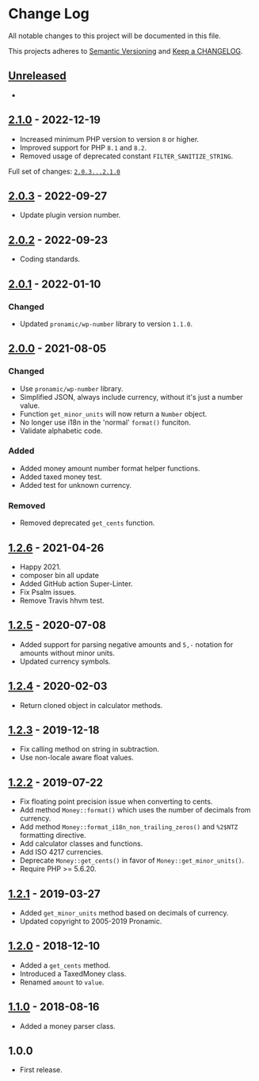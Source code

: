 # Change Log

All notable changes to this project will be documented in this file.

This projects adheres to [Semantic Versioning](http://semver.org/) and [Keep a CHANGELOG](http://keepachangelog.com/).

## [Unreleased][unreleased]
-

## [2.1.0] - 2022-12-19
- Increased minimum PHP version to version `8` or higher.
- Improved support for PHP `8.1` and `8.2`.
- Removed usage of deprecated constant `FILTER_SANITIZE_STRING`.

Full set of changes: [`2.0.3...2.1.0`][2.1.0]

[2.1.0]: https://github.com/pronamic/wp-money/compare/2.0.3...2.1.0

## [2.0.3] - 2022-09-27
- Update plugin version number.

## [2.0.2] - 2022-09-23
- Coding standards.

## [2.0.1] - 2022-01-10
### Changed
- Updated `pronamic/wp-number` library to version `1.1.0`.

## [2.0.0] - 2021-08-05
### Changed
- Use `pronamic/wp-number` library.
- Simplified JSON, always include currency, without it's just a number value.
- Function `get_minor_units` will now return a `Number` object.
- No longer use i18n in the 'normal' `format()` funciton.
- Validate alphabetic code.

### Added
- Added money amount number format helper functions.
- Added taxed money test.
- Added test for unknown currency.

### Removed
- Removed deprecated `get_cents` function.

## [1.2.6] - 2021-04-26
- Happy 2021.
- composer bin all update
- Added GitHub action Super-Linter.
-  Fix Psalm issues.
- Remove Travis hhvm test.

## [1.2.5] - 2020-07-08
- Added support for parsing negative amounts and `5,-` notation for amounts without minor units.
- Updated currency symbols.

## [1.2.4] - 2020-02-03
- Return cloned object in calculator methods.

## [1.2.3] - 2019-12-18
- Fix calling method on string in subtraction.
- Use non-locale aware float values.

## [1.2.2] - 2019-07-22
- Fix floating point precision issue when converting to cents.
- Add method `Money::format()` which uses the number of decimals from currency.
- Add method `Money::format_i18n_non_trailing_zeros()` and `%2$NTZ` formatting directive.
- Add calculator classes and functions.
- Add ISO 4217 currencies.
- Deprecate `Money::get_cents()` in favor of `Money::get_minor_units()`.
- Require PHP >= 5.6.20.

## [1.2.1] - 2019-03-27
- Added `get_minor_units` method based on decimals of currency.
- Updated copyright to 2005-2019 Pronamic.

## [1.2.0] - 2018-12-10
- Added a `get_cents` method.
- Introduced a TaxedMoney class.
- Renamed `amount` to `value`.

## [1.1.0] - 2018-08-16
- Added a money parser class.

## 1.0.0
- First release.

[unreleased]: https://github.com/pronamic/wp-money/compare/2.0.3...HEAD
[2.0.3]: https://github.com/pronamic/wp-money/compare/2.0.2...2.0.3
[2.0.2]: https://github.com/pronamic/wp-money/compare/2.0.1...2.0.2
[2.0.1]: https://github.com/pronamic/wp-money/compare/2.0.0...2.0.1
[2.0.0]: https://github.com/pronamic/wp-money/compare/1.2.6...2.0.0
[1.2.6]: https://github.com/pronamic/wp-money/compare/1.2.5...1.2.6
[1.2.5]: https://github.com/pronamic/wp-money/compare/1.2.4...1.2.5
[1.2.4]: https://github.com/pronamic/wp-money/compare/1.2.3...1.2.4
[1.2.3]: https://github.com/pronamic/wp-money/compare/1.2.2...1.2.3
[1.2.2]: https://github.com/pronamic/wp-money/compare/1.2.1...1.2.2
[1.2.1]: https://github.com/pronamic/wp-money/compare/1.2.0...1.2.1
[1.2.0]: https://github.com/pronamic/wp-money/compare/1.1.0...1.2.0
[1.1.0]: https://github.com/pronamic/wp-money/compare/1.0.0...1.1.0
